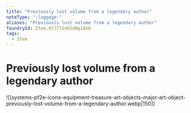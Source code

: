 ```yaml
---
title: "Previously lost volume from a legendary author"
noteType: ":luggage:"
aliases: "Previously lost volume from a legendary author"
foundryId: Item.0t77lS4KSdWq1AXK
tags:
  - Item
---
```


# Previously lost volume from a legendary author
![[systems-pf2e-icons-equipment-treasure-art-objects-major-art-object-previously-lost-volume-from-a-legendary-author.webp|150]]
